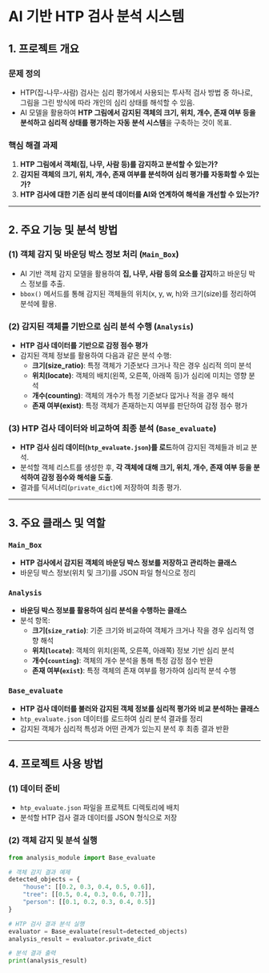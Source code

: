# AI 기반 HTP 검사 분석 시스템

## 1. 프로젝트 개요
### 문제 정의
- HTP(집-나무-사람) 검사는 심리 평가에서 사용되는 투사적 검사 방법 중 하나로, 그림을 그린 방식에 따라 개인의 심리 상태를 해석할 수 있음.
- AI 모델을 활용하여 **HTP 그림에서 감지된 객체의 크기, 위치, 개수, 존재 여부 등을 분석하고 심리적 상태를 평가하는 자동 분석 시스템**을 구축하는 것이 목표.

### 핵심 해결 과제
1. **HTP 그림에서 객체(집, 나무, 사람 등)를 감지하고 분석할 수 있는가?**  
2. **감지된 객체의 크기, 위치, 개수, 존재 여부를 분석하여 심리 평가를 자동화할 수 있는가?**  
3. **HTP 검사에 대한 기존 심리 분석 데이터를 AI와 연계하여 해석을 개선할 수 있는가?**  

---

## 2. 주요 기능 및 분석 방법
### (1) 객체 감지 및 바운딩 박스 정보 처리 (`Main_Box`)
- AI 기반 객체 감지 모델을 활용하여 **집, 나무, 사람 등의 요소를 감지**하고 바운딩 박스 정보를 추출.
- `bbox()` 메서드를 통해 감지된 객체들의 위치(x, y, w, h)와 크기(size)를 정리하여 분석에 활용.

### (2) 감지된 객체를 기반으로 심리 분석 수행 (`Analysis`)
- **HTP 검사 데이터를 기반으로 감정 점수 평가**  
- 감지된 객체 정보를 활용하여 다음과 같은 분석 수행:
  - **크기(size_ratio)**: 특정 객체가 기준보다 크거나 작은 경우 심리적 의미 분석  
  - **위치(locate)**: 객체의 배치(왼쪽, 오른쪽, 아래쪽 등)가 심리에 미치는 영향 분석  
  - **개수(counting)**: 객체의 개수가 특정 기준보다 많거나 적을 경우 해석  
  - **존재 여부(exist)**: 특정 객체가 존재하는지 여부를 판단하여 감정 점수 평가  

### (3) HTP 검사 데이터와 비교하여 최종 분석 (`Base_evaluate`)
- **HTP 검사 심리 데이터(`htp_evaluate.json`)를 로드**하여 감지된 객체들과 비교 분석.
- 분석할 객체 리스트를 생성한 후, **각 객체에 대해 크기, 위치, 개수, 존재 여부 등을 분석하여 감정 점수와 해석을 도출**.
- 결과를 딕셔너리(`private_dict`)에 저장하여 최종 평가.

---

## 3. 주요 클래스 및 역할
### `Main_Box`
- **HTP 검사에서 감지된 객체의 바운딩 박스 정보를 저장하고 관리하는 클래스**
- 바운딩 박스 정보(위치 및 크기)를 JSON 파일 형식으로 정리

### `Analysis`
- **바운딩 박스 정보를 활용하여 심리 분석을 수행하는 클래스**
- 분석 항목:
  - **크기(`size_ratio`)**: 기준 크기와 비교하여 객체가 크거나 작을 경우 심리적 영향 해석
  - **위치(`locate`)**: 객체의 위치(왼쪽, 오른쪽, 아래쪽) 정보 기반 심리 분석
  - **개수(`counting`)**: 객체의 개수 분석을 통해 특정 감정 점수 반환
  - **존재 여부(`exist`)**: 특정 객체의 존재 여부를 평가하여 심리적 분석 수행

### `Base_evaluate`
- **HTP 검사 데이터를 불러와 감지된 객체 정보를 심리적 평가와 비교 분석하는 클래스**
- `htp_evaluate.json` 데이터를 로드하여 심리 분석 결과를 정리
- 감지된 객체가 심리적 특성과 어떤 관계가 있는지 분석 후 최종 결과 반환

---

## 4. 프로젝트 사용 방법
### (1) 데이터 준비
- `htp_evaluate.json` 파일을 프로젝트 디렉토리에 배치
- 분석할 HTP 검사 결과 데이터를 JSON 형식으로 저장

### (2) 객체 감지 및 분석 실행
```python
from analysis_module import Base_evaluate

# 객체 감지 결과 예제
detected_objects = {
    "house": [[0.2, 0.3, 0.4, 0.5, 0.6]],
    "tree": [[0.5, 0.4, 0.3, 0.6, 0.7]],
    "person": [[0.1, 0.2, 0.3, 0.4, 0.5]]
}

# HTP 검사 결과 분석 실행
evaluator = Base_evaluate(result=detected_objects)
analysis_result = evaluator.private_dict

# 분석 결과 출력
print(analysis_result)
